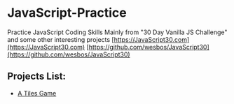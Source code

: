 # JavaScript-Practice
Practice JavaScript Coding Skills
Mainly from "30 Day Vanilla JS Challenge" and some other interesting projects
[https://JavaScript30.com](https://JavaScript30.com)
[https://github.com/wesbos/JavaScript30](https://github.com/wesbos/JavaScript30)

## Projects List:
* [A Tiles Game](http://htmlpreview.github.io/?https://github.com/xiu066/JavaScript-Practice/blob/master/A-Tiles-Game/index.html)
